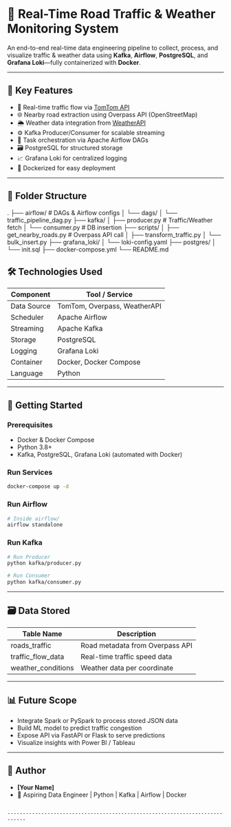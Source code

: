 # 🚦 Real-Time Road Traffic & Weather Monitoring System

An end-to-end real-time data engineering pipeline to collect, process, and visualize traffic & weather data using **Kafka**, **Airflow**, **PostgreSQL**, and **Grafana Loki**—fully containerized with **Docker**.

---

## 📌 Key Features

- 🔄 Real-time traffic flow via [TomTom API](https://developer.tomtom.com/)
- 🌐 Nearby road extraction using Overpass API (OpenStreetMap)
- 🌦️ Weather data integration from [WeatherAPI](https://www.weatherapi.com/)
- ⚙️ Kafka Producer/Consumer for scalable streaming
- 📅 Task orchestration via Apache Airflow DAGs
- 🗃️ PostgreSQL for structured storage
- 📈 Grafana Loki for centralized logging
- 🐳 Dockerized for easy deployment

---

## 📂 Folder Structure


.
├── airflow/                 # DAGs & Airflow configs
│   └── dags/
│       └── traffic_pipeline_dag.py
├── kafka/
│   ├── producer.py          # Traffic/Weather fetch
│   └── consumer.py          # DB insertion
├── scripts/
│   ├── get_nearby_roads.py  # Overpass API call
│   ├── transform_traffic.py
│   └── bulk_insert.py
├── grafana_loki/
│   └── loki-config.yaml
├── postgres/
│   └── init.sql
├── docker-compose.yml
└── README.md
## 🛠️ Technologies Used

| Component     | Tool / Service        |
|---------------|------------------------|
| Data Source   | TomTom, Overpass, WeatherAPI |
| Scheduler     | Apache Airflow         |
| Streaming     | Apache Kafka           |
| Storage       | PostgreSQL             |
| Logging       | Grafana Loki           |
| Container     | Docker, Docker Compose |
| Language      | Python                 |


---

## 🚀 Getting Started

### Prerequisites

- Docker & Docker Compose
- Python 3.8+
- Kafka, PostgreSQL, Grafana Loki (automated with Docker)

### Run Services

```bash
docker-compose up -d
```

### Run Airflow

```bash
# Inside airflow/
airflow standalone
```

### Run Kafka

```bash
# Run Producer
python kafka/producer.py

# Run Consumer
python kafka/consumer.py
```

---

## 🗃️ Data Stored

| Table Name       | Description                      |
|------------------|----------------------------------|
| roads_traffic     | Road metadata from Overpass API |
| traffic_flow_data | Real-time traffic speed data    |
| weather_conditions| Weather data per coordinate     |

---

## 📊 Future Scope

- Integrate Spark or PySpark to process stored JSON data
- Build ML model to predict traffic congestion
- Expose API via FastAPI or Flask to serve predictions
- Visualize insights with Power BI / Tableau

---

## 👤 Author

- **[Your Name]**
- 💼 Aspiring Data Engineer | Python | Kafka | Airflow | Docker
```

----------------------------------------------------------------------------
